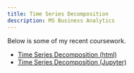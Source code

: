 ```yaml
---
title: Time Series Decomposition
description: MS Business Analytics
---
```


Below is some of my recent coursework.

- [Time Series Decomposition (html)](TimeSeriesDecomp.html)
- [Time Series Decomposition (Jupyter)](TimeSeriesDecomp.ipynb)

